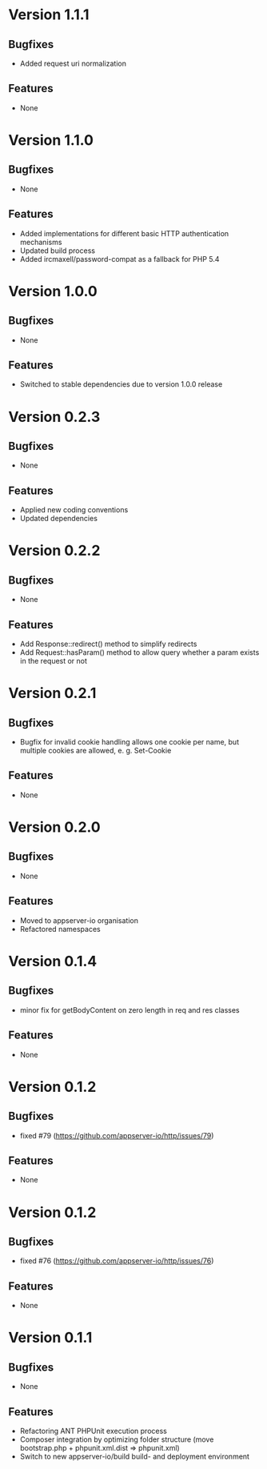 # Version 1.1.1

## Bugfixes

* Added request uri normalization

## Features

* None

# Version 1.1.0

## Bugfixes

* None

## Features

* Added implementations for different basic HTTP authentication mechanisms
* Updated build process
* Added ircmaxell/password-compat as a fallback for PHP 5.4

# Version 1.0.0

## Bugfixes

* None

## Features

* Switched to stable dependencies due to version 1.0.0 release

# Version 0.2.3

## Bugfixes

* None

## Features

* Applied new coding conventions
* Updated dependencies

# Version 0.2.2

## Bugfixes

* None

## Features

* Add Response::redirect() method to simplify redirects
* Add Request::hasParam() method to allow query whether a param exists in the request or not

# Version 0.2.1

## Bugfixes

* Bugfix for invalid cookie handling allows one cookie per name, but multiple cookies are allowed, e. g. Set-Cookie

## Features

* None

# Version 0.2.0

## Bugfixes

* None

## Features

* Moved to appserver-io organisation
* Refactored namespaces

# Version 0.1.4

## Bugfixes

* minor fix for getBodyContent on zero length in req and res classes

## Features

* None

# Version 0.1.2

## Bugfixes

* fixed #79 (https://github.com/appserver-io/http/issues/79)

## Features

* None

# Version 0.1.2

## Bugfixes

* fixed #76 (https://github.com/appserver-io/http/issues/76)

## Features

* None


# Version 0.1.1

## Bugfixes

* None

## Features

* Refactoring ANT PHPUnit execution process
* Composer integration by optimizing folder structure (move bootstrap.php + phpunit.xml.dist => phpunit.xml)
* Switch to new appserver-io/build build- and deployment environment
